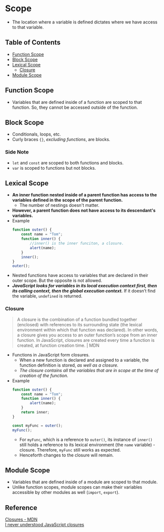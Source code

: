 # Scope
- The location where a variable is defined dictates where we have access to that variable.

## Table of Contents
- [Function Scope](#function-scope)
- [Block Scope](#block-scope)
- [Lexical Scope](#lexical-scope)
	- [Closure](#closure)
- [Module Scope](#module-scope)

## Function Scope
- Variables that are defined inside of a function are scoped to that function. So, they cannot be accessed outside of the function.

## Block Scope
- Conditionals, loops, etc.
- Curly braces `{}`, *excluding functions*, are blocks.
### Side Note
- `let` and `const` are scoped to both functions and blocks.
- `var` is scoped to functions but not blocks.

## Lexical Scope
- **An inner function nested inside of a parent function has access to the variables defined in the scope of the parent function.**
  - The number of nestings doesn't matter.
- **However, a parent function does not have access to its descendant's variables.**
- Example
	```js
	function outer() {
		const name = "Tom";
		function inner() {
			//inner() is the inner funciton, a closure.
			alert(name);
		}
		inner();
	}
	outer();
	```
- Nested functions have access to variables that are declared in their outer scope. But the opposite is not allowed.
- ***JavaScript looks for variables in its local execution context first, then its calling context, then the global execution context.*** If it doesn’t find the variable, `undefined` is returned.
### Closure
> A closure is the combination of a function bundled together (enclosed) with references to its surrounding state (the lexical environment within which that function was declared). In other words, a closure gives you access to an outer function’s scope from an inner function. In JavaScript, closures are created every time a function is created, at function creation time. | MDN
- Functions in JavaScript form closures.
  - When a new function is declared and assigned to a variable, the function definition is stored, *as well as a closure.*
  - *The closure contains all the variables that are in scope at the time of creation of the function.*
- Example
	```js
	function outer() {
		const name = "Tom";
		function inner() {
			alert(name);
		}
		return inner;
	}

	const myFunc = outer();
	myFunc();
	```
  - For `myFunc`, which is a reference to `outer()`, its instance of `inner()` still holds a reference to its lexical environment (the `name` variable) - closure. Therefore, `myFunc` still works as expected.
  - Henceforth changes to the closure will remain.

## Module Scope
- Variables that are defined inside of a module are scoped to that module.
- Unlike function scopes, module scopes can make their variables accessible by other modules as well (`import`, `export`).

## Reference
[Closures - MDN](https://developer.mozilla.org/en-US/docs/Web/JavaScript/Closures)  
[I never understood JavaScript closures](https://medium.com/dailyjs/i-never-understood-javascript-closures-9663703368e8)  
